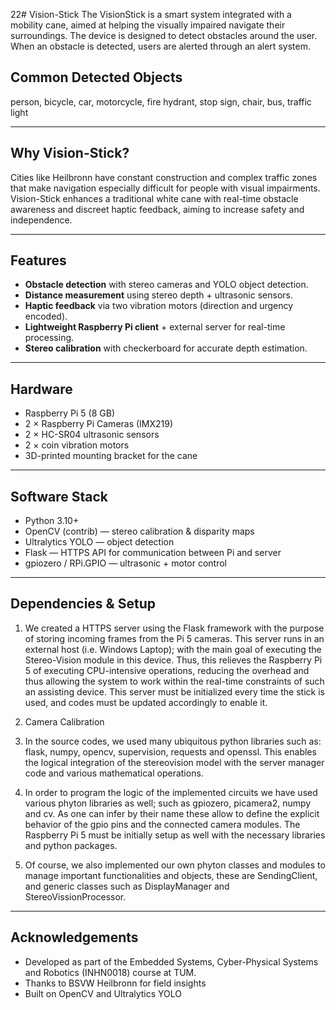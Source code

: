 22# Vision-Stick
The VisionStick is a smart system integrated with a mobility cane, aimed at helping the visually impaired navigate their surroundings. The device is designed to detect obstacles around the user. When an obstacle is detected, users are alerted through an alert system. 

## Common Detected Objects
person, bicycle, car, motorcycle, fire hydrant, stop sign, chair, bus, traffic light

---

## Why Vision-Stick?
Cities like Heilbronn have constant construction and complex traffic zones that make navigation especially difficult for people with visual impairments.  
Vision-Stick enhances a traditional white cane with real-time obstacle awareness and discreet haptic feedback, aiming to increase safety and independence.

---

## Features
- **Obstacle detection** with stereo cameras and YOLO object detection.  
- **Distance measurement** using stereo depth + ultrasonic sensors.  
- **Haptic feedback** via two vibration motors (direction and urgency encoded).  
- **Lightweight Raspberry Pi client** + external server for real-time processing.  
- **Stereo calibration** with checkerboard for accurate depth estimation.

---

## Hardware
- Raspberry Pi 5 (8 GB)
- 2 × Raspberry Pi Cameras (IMX219)  
- 2 × HC-SR04 ultrasonic sensors  
- 2 × coin vibration motors  
- 3D-printed mounting bracket for the cane

---

## Software Stack
- Python 3.10+  
- OpenCV (contrib) — stereo calibration & disparity maps  
- Ultralytics YOLO — object detection  
- Flask — HTTPS API for communication between Pi and server  
- gpiozero / RPi.GPIO — ultrasonic + motor control

---

## Dependencies & Setup
1) We created a HTTPS server using the Flask framework with the purpose of storing incoming frames from the Pi 5 cameras. This server runs in an external host (i.e. Windows Laptop); with the main goal of executing the Stereo-Vision module in this device. Thus, this relieves the Raspberry Pi 5 of executing CPU-intensive operations, reducing the overhead and thus allowing the system to work within the real-time constraints of such an assisting device.
This server must be initialized every time the stick is used, and codes must be updated accordingly to enable it.

3) Camera Calibration
  
4) In the source codes, we used many ubiquitous python libraries such as: flask, numpy, opencv, supervision, requests and openssl. This enables the logical integration of the stereovision model with the server manager code and various mathematical operations.

5) In order to program the logic of the implemented circuits we have used various phyton libraries as well; such as gpiozero, picamera2, numpy and cv. As one can infer by their name these allow to define the explicit behavior of the gpio pins and the connected camera modules.
The Raspberry Pi 5 must be initially setup as well with the necessary libraries and python packages.

6) Of course, we also implemented our own phyton classes and modules to manage important functionalities and objects, these are SendingClient, and generic classes such as DisplayManager and StereoVissionProcessor.
  
---

## Acknowledgements
- Developed as part of the Embedded Systems, Cyber-Physical Systems and Robotics (INHN0018) course at TUM. 
- Thanks to BSVW Heilbronn for field insights
- Built on OpenCV and Ultralytics YOLO
